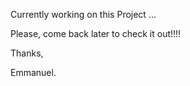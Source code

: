 Currently working on this Project ...

Please, come back later to check it out!!!!


Thanks, 

Emmanuel. 
